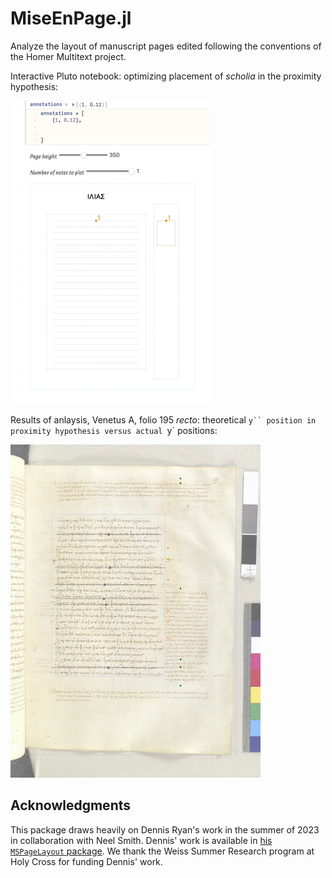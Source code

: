 # MiseEnPage.jl

Analyze the layout of manuscript pages edited following the conventions of the Homer Multitext project.

Interactive Pluto notebook: optimizing placement of *scholia* in the proximity hypothesis:

![demo gif](./mise-en-page.gif)

Results of anlaysis, Venetus A, folio 195 *recto*: theoretical `y`` position in proximity hypothesis versus actual `y` positions:

![page 195 recto](./195r.png)

## Acknowledgments

This package draws heavily on Dennis Ryan's work in the summer of 2023 in collaboration with Neel Smith. Dennis' work is available in [his `MSPageLayout` package](https://github.com/dwryan25/MSPageLayout.jl). We thank the Weiss Summer Research program at Holy Cross for funding Dennis' work.
